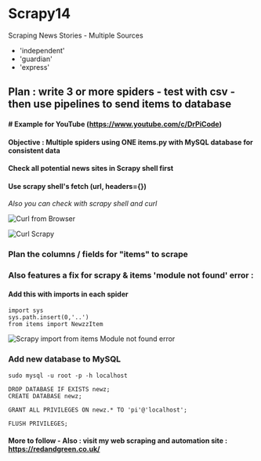 # Scrapy14
Scraping News Stories - Multiple Sources

- 'independent'
- 'guardian'
- 'express'

## Plan : write 3 or more spiders - test with csv - then use pipelines to send items to database

#### # Example for YouTube (https://www.youtube.com/c/DrPiCode) 

#### Objective : Multiple spiders using ONE items.py with MySQL database for consistent data 

#### Check all potential news sites in Scrapy shell first

#### Use scrapy shell's fetch (url, headers={})

*Also you can check with scrapy shell and curl*

![Curl from Browser](https://user-images.githubusercontent.com/62441426/103042322-276ce100-4571-11eb-9c21-b30c26f08598.png)

![Curl Scrapy](https://user-images.githubusercontent.com/62441426/103042367-43708280-4571-11eb-9d4e-783bab6a7eb7.png)

### Plan the columns / fields for "items" to scrape

### Also features a fix for scrapy & items 'module not found' error : 

#### Add this with imports in each spider

    import sys
    sys.path.insert(0,'..')
    from items import NewzzItem
    
![Scrapy import from items Module not found error](https://user-images.githubusercontent.com/62441426/103097620-c3ddc480-45ff-11eb-9aad-726a12641564.gif)
    
### Add new database to MySQL

    sudo mysql -u root -p -h localhost

    DROP DATABASE IF EXISTS newz;
    CREATE DATABASE newz;

    GRANT ALL PRIVILEGES ON newz.* TO 'pi'@'localhost';

    FLUSH PRIVILEGES;







#### More to follow - Also : visit my web scraping and automation site : https://redandgreen.co.uk/
